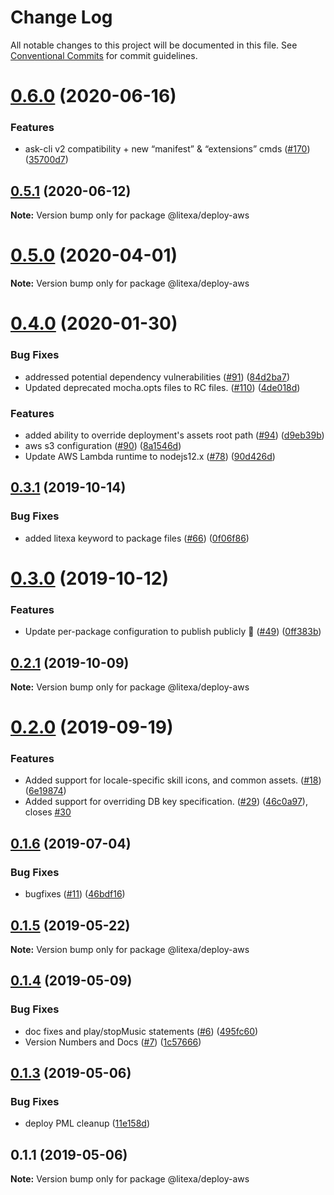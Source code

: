 # Change Log

All notable changes to this project will be documented in this file.
See [Conventional Commits](https://conventionalcommits.org) for commit guidelines.

# [0.6.0](https://github.com/alexa-games/litexa/compare/v0.5.1...v0.6.0) (2020-06-16)


### Features

* ask-cli v2 compatibility + new “manifest” & “extensions” cmds ([#170](https://github.com/alexa-games/litexa/issues/170)) ([35700d7](https://github.com/alexa-games/litexa/commit/35700d730dd74e12699a43ea2cb19525dd71a25b))





## [0.5.1](https://github.com/alexa-games/litexa/compare/v0.5.0...v0.5.1) (2020-06-12)

**Note:** Version bump only for package @litexa/deploy-aws





# [0.5.0](https://github.com/alexa-games/litexa/compare/v0.4.1...v0.5.0) (2020-04-01)

**Note:** Version bump only for package @litexa/deploy-aws





# [0.4.0](https://github.com/alexa-games/litexa/compare/v0.3.1...v0.4.0) (2020-01-30)


### Bug Fixes

* addressed potential dependency vulnerabilities ([#91](https://github.com/alexa-games/litexa/issues/91)) ([84d2ba7](https://github.com/alexa-games/litexa/commit/84d2ba7851387deed6fff571ba072018eff9a4f0))
* Updated deprecated mocha.opts files to RC files. ([#110](https://github.com/alexa-games/litexa/issues/110)) ([4de018d](https://github.com/alexa-games/litexa/commit/4de018d79763c37060894c57265280acdd9c822e))


### Features

* added ability to override deployment's assets root path ([#94](https://github.com/alexa-games/litexa/issues/94)) ([d9eb39b](https://github.com/alexa-games/litexa/commit/d9eb39b25df791376b06c864260887b4b66bd8bb))
* aws s3 configuration ([#90](https://github.com/alexa-games/litexa/issues/90)) ([8a1546d](https://github.com/alexa-games/litexa/commit/8a1546df3dcd6e29094b8308c964d32e52b1a96a))
* Update AWS Lambda runtime to nodejs12.x  ([#78](https://github.com/alexa-games/litexa/issues/78)) ([90d426d](https://github.com/alexa-games/litexa/commit/90d426d404c8b76d72e4c645c05cb75a01ed0102))





## [0.3.1](https://github.com/alexa-games/litexa/compare/v0.3.0...v0.3.1) (2019-10-14)


### Bug Fixes

* added litexa keyword to package files ([#66](https://github.com/alexa-games/litexa/issues/66)) ([0f06f86](https://github.com/alexa-games/litexa/commit/0f06f860924347f8bf08bf9bcfb7f15d2e453e57))





# [0.3.0](https://github.com/alexa-games/litexa/compare/v0.2.1...v0.3.0) (2019-10-12)


### Features

* Update per-package configuration to publish publicly 🥳 ([#49](https://github.com/alexa-games/litexa/issues/49)) ([0ff383b](https://github.com/alexa-games/litexa/commit/0ff383b3bba3fe51a9fdb7166d8a5b3414beec68))





## [0.2.1](https://github.com/alexa-games/litexa/compare/v0.2.0...v0.2.1) (2019-10-09)

**Note:** Version bump only for package @litexa/deploy-aws





# [0.2.0](https://github.com/alexa-games/litexa/compare/v0.1.6...v0.2.0) (2019-09-19)


### Features

* Added support for locale-specific skill icons, and common assets. ([#18](https://github.com/alexa-games/litexa/issues/18)) ([6e19874](https://github.com/alexa-games/litexa/commit/6e19874))
* Added support for overriding DB key specification. ([#29](https://github.com/alexa-games/litexa/issues/29)) ([46c0a97](https://github.com/alexa-games/litexa/commit/46c0a97)), closes [#30](https://github.com/alexa-games/litexa/issues/30)





## [0.1.6](https://github.com/alexa-games/litexa/compare/v0.1.5...v0.1.6) (2019-07-04)


### Bug Fixes

* bugfixes ([#11](https://github.com/alexa-games/litexa/issues/11)) ([46bdf16](https://github.com/alexa-games/litexa/commit/46bdf16))





## [0.1.5](https://github.com/alexa-games/litexa/compare/v0.1.4...v0.1.5) (2019-05-22)

**Note:** Version bump only for package @litexa/deploy-aws





## [0.1.4](https://github.com/alexa-games/litexa/compare/v0.1.3...v0.1.4) (2019-05-09)


### Bug Fixes

* doc fixes and play/stopMusic statements ([#6](https://github.com/alexa-games/litexa/issues/6)) ([495fc60](https://github.com/alexa-games/litexa/commit/495fc60))
* Version Numbers and Docs ([#7](https://github.com/alexa-games/litexa/issues/7)) ([1c57666](https://github.com/alexa-games/litexa/commit/1c57666))





## [0.1.3](https://github.com/alexa-labs/litexa/compare/v0.1.1...v0.1.3) (2019-05-06)


### Bug Fixes

* deploy PML cleanup ([11e158d](https://github.com/alexa-labs/litexa/commit/11e158d))





## 0.1.1 (2019-05-06)

**Note:** Version bump only for package @litexa/deploy-aws
